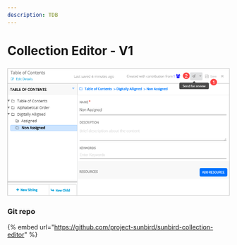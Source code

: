 ```yaml
---
description: TDB
---
```


# Collection Editor - V1

### ![](../../../../.gitbook/assets/image.png)

### Git repo

{% embed url="https://github.com/project-sunbird/sunbird-collection-editor" %}
